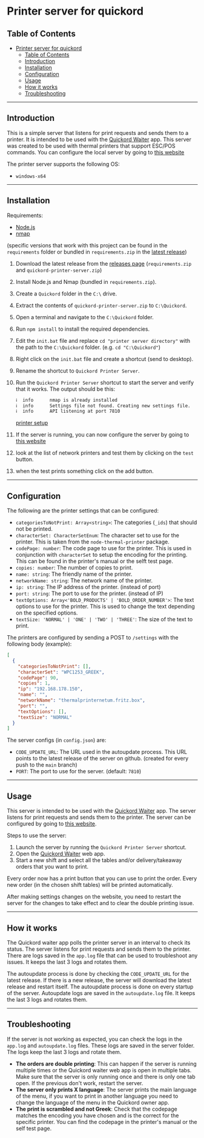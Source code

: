 # Printer server for quickord

## Table of Contents

- [Printer server for quickord](#printer-server-for-quickord)
  - [Table of Contents](#table-of-contents)
  - [Introduction](#introduction)
  - [Installation](#installation)
  - [Configuration](#configuration)
  - [Usage](#usage)
  - [How it works](#how-it-works)
  - [Troubleshooting](#troubleshooting)

---

## Introduction

This is a simple server that listens for print requests and sends them to a printer. It is intended to be used with the [Quickord Waiter](https://waiter.quickord.com) app. This server was created to be used with thermal printers that support ESC/POS commands. You can configure the local server by going to [this website](https://waiter.quickord.com/printer-server)

The printer server supports the following OS:

- `windows-x64`

---

## Installation

Requirements:

- [Node.js](https://nodejs.org/en/)
- [nmap](https://nmap.org/)

(specific versions that work with this project can be found in the `requirements` folder or bundled in `requirements.zip` in the [latest release](https://github.com/Knorcedger/quickord-printer-server/releases/latest))

1. Download the latest release from the [releases page](https://github.com/Knorcedger/quickord-printer-server/releases/latest) (`requirements.zip` and `quickord-printer-server.zip`)
2. Install Node.js and Nmap (bundled in `requirements.zip`).
3. Create a `Quickord` folder in the `C:\` drive.
4. Extract the contents of `quickord-printer-server.zip` to `C:\Quickord`.
5. Open a terminal and navigate to the `C:\Quickord` folder.
6. Run `npm install` to install the required dependencies.
7. Edit the `init.bat` file and replace `cd "printer server directory"` with the path to the `C:\Quickord` folder. (e.g. `cd "C:\Quickord"`)
8. Right click on the `init.bat` file and create a shortcut (send to desktop).
9. Rename the shortcut to `Quickord Printer Server`.
10. Run the `Quickord Printer Server` shortcut to start the server and verify that it works.
    The output should be this:

    ```cmd
    ℹ  info      nmap is already installed
    ℹ  info      Settings file not found. Creating new settings file.
    ℹ  info      API listening at port 7810
    ```

    [printer setup](docs/printer-setup.md)
11. If the server is running, you can now configure the server by going to [this website](https://waiter.quickord.com/printer-server)
12. look at the list of network printers and test them by clicking on the `test` button.
13. when the test prints something click on the add button.

---

## Configuration

The following are the printer settings that can be configured:

- `categoriesToNotPrint: Array<string>`: The categories (`_ids`) that should not be printed.
- `characterSet: CharacterSetEnum`: The character set to use for the printer. This is taken from the `node-thermal-printer` package.
- `codePage: number`: The code page to use for the printer. This is used in conjunction with `characterSet` to setup the encoding for the printing. This can be found in the printer's manual or the selft test page.
- `copies: number`: The number of copies to print.
- `name: string`: The friendly name of the printer.
- `networkName: string`: The network name of the printer.
- `ip: string`: The IP address of the printer. (instead of port)
- `port: string`: The port to use for the printer. (instead of IP)
- `textOptions: Array<'BOLD_PRODUCTS' | 'BOLD_ORDER_NUMBER'>`: The text options to use for the printer. This is used to change the text depending on the specified options.
- `textSize: 'NORMAL' | 'ONE' | 'TWO' | 'THREE'`: The size of the text to print.

The printers are configured by sending a POST to `/settings` with the following body (example):

```json
[
  {
    "categoriesToNotPrint": [],
    "characterSet": "WPC1253_GREEK",
    "codePage": 90,
    "copies": 1,
    "ip": "192.168.178.150",
    "name": "",
    "networkName": "thermalprinternetum.fritz.box",
    "port": "",
    "textOptions": [],
    "textSize": "NORMAL"
  }
]
```

The server configs (in `config.json`) are:

- `CODE_UPDATE_URL`: The URL used in the autoupdate process. This URL points to the latest release of the server on github. (created for every push to the `main` branch)
- `PORT`: The port to use for the server. (default: `7810`)

---

## Usage

This server is intended to be used with the [Quickord Waiter](https://waiter.quickord.com) app. The server listens for print requests and sends them to the printer. The server can be configured by going to [this website](https://waiter.quickord.com/printer-server).

Steps to use the server:

1. Launch the server by running the `Quickord Printer Server` shortcut.
2. Open the [Quickord Waiter](https://waiter.quickord.com) web app.
3. Start a new shift and select all the tables and/or delivery/takeaway orders that you want to print.

Every order now has a print button that you can use to print the order. Every new order (in the chosen shift tables) will be printed automatically.

After making settings changes on the website, you need to restart the server for the changes to take effect and to clear the double printing issue.

---

## How it works

The Quickord waiter app polls the printer server in an interval to check its status. The server listens for print requests and sends them to the printer. There are logs saved in the `app.log` file that can be used to troubleshoot any issues. It keeps the last 3 logs and rotates them.

The autoupdate process is done by checking the `CODE_UPDATE_URL` for the latest release. If there is a new release, the server will download the latest release and restart itself. The autoupdate process is done on every startup of the server. Autoupdate logs are saved in the `autoupdate.log` file. It keeps the last 3 logs and rotates them.

---

## Troubleshooting

If the server is not working as expected, you can check the logs in the `app.log` and `autoupdate.log` files. These logs are saved in the server folder. The logs keep the last 3 logs and rotate them.

- **The orders are double printing**: This can happen if the server is running multiple times or the Quickord waiter web app is open in multiple tabs. Make sure that the server is only running once and there is only one tab open. If the previous don't work, restart the server.
- **The server only prints X language**: The server prints the main language of the menu, if you want to print in another language you need to change the language of the menu in the Quickord owner app.
- **The print is scrambled and not Greek**: Check that the codepage matches the encoding you have chosen and is the correct for the specific printer. You can find the codepage in the printer's manual or the self test page.
